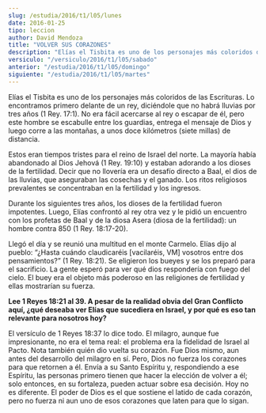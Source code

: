 ```yaml
---
slug: /estudia/2016/t1/l05/lunes
date: 2016-01-25
tipo: leccion
author: David Mendoza
title: "VOLVER SUS CORAZONES"
description: "Elías el Tisbita es uno de los personajes más coloridos de las Escrituras. Lo  encontramos primero delante de un rey, diciéndole que no habrá lluvias por  tres años (1 Rey. 17:1). No era fácil acercarse al rey o escapar de él, pero  este hombre se escabulle entre los gu..."
versiculo: "/versiculo/2016/t1/l05/sabado"
anterior: "/estudia/2016/t1/l05/domingo"
siguiente: "/estudia/2016/t1/l05/martes"
---
```


Elías el Tisbita es uno de los personajes más coloridos de las Escrituras. Lo encontramos primero delante de un rey, diciéndole que no habrá lluvias por tres años (1 Rey. 17:1). No era fácil acercarse al rey o escapar de él, pero este hombre se escabulle entre los guardias, entrega el mensaje de Dios y luego corre a las montañas, a unos doce kilómetros (siete millas) de distancia.

Estos eran tiempos tristes para el reino de Israel del norte. La mayoría había abandonado al Dios Jehová (1 Rey. 19:10) y estaban adorando a los dioses de la fertilidad. Decir que no llovería era un desafío directo a Baal, el dios de las lluvias, que aseguraban las cosechas y el ganado. Los ritos religiosos prevalentes se concentraban en la fertilidad y los ingresos.

Durante los siguientes tres años, los dioses de la fertilidad fueron impotentes. Luego, Elías confrontó al rey otra vez y le pidió un encuentro con los profetas de Baal y de la diosa Asera (diosa de la fertilidad): un hombre contra 850 (1 Rey. 18:17-20).

Llegó el día y se reunió una multitud en el monte Carmelo. Elías dijo al pueblo: “¿Hasta cuándo claudicaréis [vacilaréis, VM] vosotros entre dos pensamientos?” (1 Rey. 18:21). Se eligieron los bueyes y se los preparó para el sacrificio. La gente esperó para ver qué dios respondería con fuego del cielo. El buey era el objeto más poderoso en las religiones de fertilidad y ellas mostrarían su fuerza.

**Lee 1 Reyes 18:21 al 39. A pesar de la realidad obvia del Gran Conflicto aquí, ¿qué deseaba ver Elías que sucediera en Israel, y por qué es eso tan relevante para nosotros hoy?**

El versículo de 1 Reyes 18:37 lo dice todo. El milagro, aunque fue impresionante, no era el tema real: el problema era la fidelidad de Israel al Pacto. Nota también quién dio vuelta su corazón. Fue Dios mismo, aun antes del desarrollo del milagro en sí. Pero, Dios no fuerza los corazones para que retornen a él. Envía a su Santo Espíritu y, respondiendo a ese Espíritu, las personas primero tienen que hacer la elección de volver a él; solo entonces, en su fortaleza, pueden actuar sobre esa decisión. Hoy no es diferente. El poder de Dios es el que sostiene el latido de cada corazón, pero no fuerza ni aun uno de esos corazones que laten para que lo sigan.
